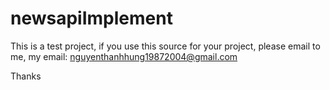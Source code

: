 # newsapiImplement

This is a test project, if you use this source for your project, please email to me, my email: nguyenthanhhung19872004@gmail.com

Thanks
